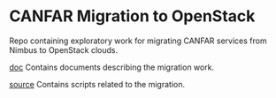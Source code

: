 # CANFAR Migration to OpenStack

Repo containing exploratory work for migrating CANFAR services from Nimbus to OpenStack clouds.

[doc](https://github.com/canfar/openstack-sandbox/tree/master/doc) Contains documents describing the migration work.

[source](https://github.com/canfar/openstack-sandbox/tree/master/src) Contains scripts related to the migration.
